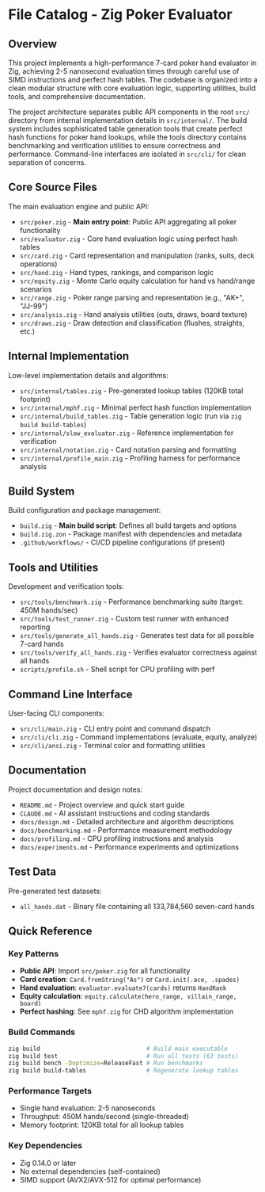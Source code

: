 # File Catalog - Zig Poker Evaluator

<!-- Generated: 2025-07-09 07:24:23 UTC -->

## Overview

This project implements a high-performance 7-card poker hand evaluator in Zig, achieving 2-5 nanosecond evaluation times through careful use of SIMD instructions and perfect hash tables. The codebase is organized into a clean modular structure with core evaluation logic, supporting utilities, build tools, and comprehensive documentation.

The project architecture separates public API components in the root `src/` directory from internal implementation details in `src/internal/`. The build system includes sophisticated table generation tools that create perfect hash functions for poker hand lookups, while the tools directory contains benchmarking and verification utilities to ensure correctness and performance. Command-line interfaces are isolated in `src/cli/` for clean separation of concerns.

## Core Source Files

The main evaluation engine and public API:

- `src/poker.zig` - **Main entry point**: Public API aggregating all poker functionality
- `src/evaluator.zig` - Core hand evaluation logic using perfect hash tables
- `src/card.zig` - Card representation and manipulation (ranks, suits, deck operations)
- `src/hand.zig` - Hand types, rankings, and comparison logic
- `src/equity.zig` - Monte Carlo equity calculation for hand vs hand/range scenarios
- `src/range.zig` - Poker range parsing and representation (e.g., "AK+", "JJ-99")
- `src/analysis.zig` - Hand analysis utilities (outs, draws, board texture)
- `src/draws.zig` - Draw detection and classification (flushes, straights, etc.)

## Internal Implementation

Low-level implementation details and algorithms:

- `src/internal/tables.zig` - Pre-generated lookup tables (120KB total footprint)
- `src/internal/mphf.zig` - Minimal perfect hash function implementation
- `src/internal/build_tables.zig` - Table generation logic (run via `zig build build-tables`)
- `src/internal/slow_evaluator.zig` - Reference implementation for verification
- `src/internal/notation.zig` - Card notation parsing and formatting
- `src/internal/profile_main.zig` - Profiling harness for performance analysis

## Build System

Build configuration and package management:

- `build.zig` - **Main build script**: Defines all build targets and options
- `build.zig.zon` - Package manifest with dependencies and metadata
- `.github/workflows/` - CI/CD pipeline configurations (if present)

## Tools and Utilities

Development and verification tools:

- `src/tools/benchmark.zig` - Performance benchmarking suite (target: 450M hands/sec)
- `src/tools/test_runner.zig` - Custom test runner with enhanced reporting
- `src/tools/generate_all_hands.zig` - Generates test data for all possible 7-card hands
- `src/tools/verify_all_hands.zig` - Verifies evaluator correctness against all hands
- `scripts/profile.sh` - Shell script for CPU profiling with perf

## Command Line Interface

User-facing CLI components:

- `src/cli/main.zig` - CLI entry point and command dispatch
- `src/cli/cli.zig` - Command implementations (evaluate, equity, analyze)
- `src/cli/ansi.zig` - Terminal color and formatting utilities

## Documentation

Project documentation and design notes:

- `README.md` - Project overview and quick start guide
- `CLAUDE.md` - AI assistant instructions and coding standards
- `docs/design.md` - Detailed architecture and algorithm descriptions
- `docs/benchmarking.md` - Performance measurement methodology
- `docs/profiling.md` - CPU profiling instructions and analysis
- `docs/experiments.md` - Performance experiments and optimizations

## Test Data

Pre-generated test datasets:

- `all_hands.dat` - Binary file containing all 133,784,560 seven-card hands

## Quick Reference

### Key Patterns
- **Public API**: Import `src/poker.zig` for all functionality
- **Card creation**: `Card.fromString("As")` or `Card.init(.ace, .spades)`
- **Hand evaluation**: `evaluator.evaluate7(cards)` returns `HandRank`
- **Equity calculation**: `equity.calculate(hero_range, villain_range, board)`
- **Perfect hashing**: See `mphf.zig` for CHD algorithm implementation

### Build Commands
```bash
zig build                              # Build main executable
zig build test                         # Run all tests (63 tests)
zig build bench -Doptimize=ReleaseFast # Run benchmarks
zig build build-tables                 # Regenerate lookup tables
```

### Performance Targets
- Single hand evaluation: 2-5 nanoseconds
- Throughput: 450M hands/second (single-threaded)
- Memory footprint: 120KB total for all lookup tables

### Key Dependencies
- Zig 0.14.0 or later
- No external dependencies (self-contained)
- SIMD support (AVX2/AVX-512 for optimal performance)
